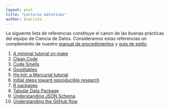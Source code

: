 ```yaml
---
layout: post
title: "Lecturas matutinas"
author: Evaristo
---
```


La siguiente lista de referencias constituye el canon de las buenas prácticas del equipo de Ciencia de Datos.
Consideramos estas referencias un complemento de nuestro [manual de procedimientos](../README.md) y [guía de estilo](https://islasgeci.github.io/ciencia_de_datos/guia_de_estilo/).

1. [A minimal tutorial on make](http://kbroman.org/minimal_make/)
1. [Clean Code](https://islas.slack.com/files/evaristor/F5S74KJLT/clean_code.pdf)
1. [Code Smells](https://refactoring.guru/refactoring/smells)
1. [Goodtables](https://github.com/frictionlessdata/goodtables-py/blob/master/README.md)
1. [Hg Init: a Mercurial tutorial](http://hginit.com)
1. [Initial steps toward reproducible research](http://kbroman.org/steps2rr/)
1. [R packages](http://r-pkgs.had.co.nz/)
1. [Tabular Data Package](https://frictionlessdata.io/specs/tabular-data-package/)
1. [Understanding JSON Schema](https://json-schema.org/understanding-json-schema/)
1. [Understanding the GitHub flow](https://guides.github.com/introduction/flow/)
